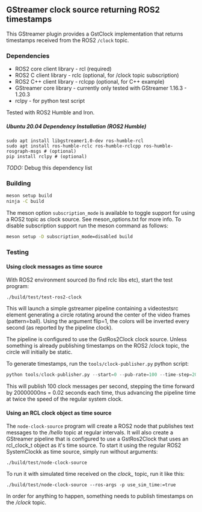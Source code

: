 ## GStreamer clock source returning ROS2 timestamps

This GStreamer plugin provides a GstClock implementation that returns
timestamps received from the ROS2 `/clock` topic.

### Dependencies

* ROS2 core client library - rcl (required)
* ROS2 C client library - rclc (optional, for /clock topic subscription)
* ROS2 C++ client library - rclcpp (optional, for C++ example)
* GStreamer core library - currently only tested with GStreamer 1.16.3 - 1.20.3
* rclpy - for python test script

Tested with ROS2 Humble and Iron.

##### Ubuntu 20.04 Dependency Installation (ROS2 Humble)
```
sudo apt install libgstreamer1.0-dev ros-humble-rcl 
sudo apt install ros-humble-rclc ros-humble-rclcpp ros-humble-rosgraph-msgs # (optional)
pip install rclpy # (optional)
```

_TODO:_ Debug this dependency list

### Building

```bash
meson setup build
ninja -C build
```

The meson option `subscription_mode` is available to toggle support for using a ROS2
topic as clock source. See meson_options.txt for more info. To disable subscription support
run the meson command as follows:

```bash
meson setup -D subscription_mode=disabled build
```

### Testing

#### Using clock messages as time source
With ROS2 environment sourced (to find rclc libs etc), start the test program:

```
./build/test/test-ros2-clock
```
This will launch a simple gstreamer pipeline containing a videotestsrc element
generating a circle rotating around the center of the video frames
(pattern=ball). Using the argument flip=1, the colors will be inverted every
second (as reported by the pipeline clock).

The pipeline is configured to use the GstRos2Clock clock source. Unless
something is already publishing timestamps on the ROS2 /clock topic, the circle
will initially be static.

To generate timestamps, run the `tools/clock-publisher.py` python script:

```python
python tools/clock-publisher.py --start=0 --pub-rate=100 --time-step=20000000
```
This will publish 100 clock messages per second, stepping the time forward by
20000000ns = 0.02 seconds each time, thus advancing the pipeline time at twice the
speed of the regular system clock.

#### Using an RCL clock object as time source
The `node-clock-source` program will create a ROS2 node that publishes text messages to the */hello*
topic at regular intervals. It will also create a GStreamer pipeline that is configured to use a
GstRos2Clock that uses an rcl_clock_t object as it's time source. To start it using the regular ROS2 SystemClockk as time source, simply run without arguments:

```
./build/test/node-clock-source
```
To run it with simulated time received on the *clock_* topic, run it like this:
```
./build/test/node-clock-source --ros-args -p use_sim_time:=true
```
In order for anything to happen, something needs to publish timestamps on the */clock* topic.

